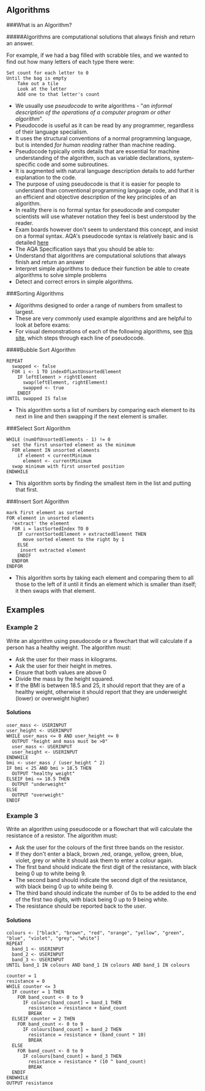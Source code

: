 
Algorithms
---------

###What is an Algorithm?

#####Algorithms are computational solutions that always finish and return an answer.    

For example, if we had a bag filled with scrabble tiles, and we wanted to find out how many letters of each type there were:


	Set count for each letter to 0
	Until the bag is empty
	    Take out a tile
	    Look at the letter
	    Add one to that letter's count



- We usually use *pseudocode* to write algorithms - "*an informal description of the operations of a computer program or other algorithm*". 
- Pseudocode is useful as it can be read by any programmer, regardless of their language specialism.
- It uses the structural conventions of a normal programming language, but is intended *for human reading* rather than machine reading. 
- Pseudocode typically omits details that are essential for machine understanding of the algorithm, such as variable declarations, system-specific code and some subroutines. 
- It is augmented with natural language description details to add further explanation to the code.
- The purpose of using pseudocode is that it is easier for people to understand than conventional programming language code, and that it is an efficient and objective description of the key principles of an algorithm. 
- In reality there is no formal syntax for pseudocode and computer scientists will use whatever notation they feel is best understood by the reader. 
- Exam boards however don't seem to understand this concept, and insist on a formal syntax. AQA's pseudocode syntax is relatively basic and is detailed [here](http://filestore.aqa.org.uk/subjects/AQA-GCSE-COMPSCI-W-TRB-PSEU.PDF)
- The AQA Specification says that you should be able to: 
 - Understand that algorithms are computational solutions that always finish and return an answer
 - Interpret simple algorithms to deduce their function be able to create algorithms to solve simple problems 
 - Detect and correct errors in simple algorithms.


###Sorting Algorithms

- Algorithms designed to order a range of numbers from smallest to largest.
- These are very commonly used example algorithms and are helpful to look at before exams:
- For visual demonstrations of each of the following algorithms, see [this site](https://visualgo.net/sorting), which steps through each line of pseudocode. 

####Bubble Sort Algorithm

	
	REPEAT
	  swapped <- false
	  FOR i <- 1 TO indexOfLastUnsortedElement
	    IF leftElement > rightElement
	      swap(leftElement, rightElement)
	      swapped <- true
	    ENDIF
	UNTIL swapped IS false

- This algorithm sorts a list of numbers by comparing each element to its next in line and then swapping if the next element is smaller.

###Select Sort Algorithm

	WHILE (numOfUnsortedElements - 1) != 0
	  set the first unsorted element as the minimum
	  FOR element IN unsorted elements
	    if element < currentMinimum
          element <- currentMinimum
	  swap minimum with first unsorted position
	ENDWHILE

- This algorithm sorts by finding the smallest item in the list and putting that first.

###Insert Sort Algorithm

	mark first element as sorted
	FOR element in unsorted elements
	  'extract' the element
	  FOR i = lastSortedIndex TO 0
	    IF currentSortedElement > extractedElement THEN
	      move sorted element to the right by 1
	    ELSE
	     insert extracted element
	    ENDIF
	  ENDFOR
	ENDFOR

- This algorithm sorts by taking each element and comparing them to all those to the left of it until it finds an element which is smaller than itself; it then swaps with that element.

## Examples

### Example 2

Write an algorithm using pseudocode or a flowchart that will calculate if a person has a healthy weight. The algorithm must:

 - Ask the user for their mass in kilograms.
 - Ask the user for their height in metres.
 - Ensure that both values are above 0
 - Divide the mass by the height squared.
 - If the BMI is between 18.5 and 25, it should report that they are of a healthy weight, otherwise it should report that they are underweight (lower) or overweight higher)

#### Solutions
``` pseudocode
user_mass <- USERINPUT
user_height <- USERINPUT
WHILE user_mass <= 0 AND user_height <= 0
  OUTPUT "height and mass must be >0"
  user_mass <- USERINPUT
  user_height <- USERINPUT
ENDWHILE
bmi <- user_mass / (user_height ^ 2)
IF bmi < 25 AND bmi > 18.5 THEN
  OUTPUT "healthy weight"
ELSEIF bmi <= 18.5 THEN
  OUTPUT "underweight"
ELSE
  OUTPUT "overweight"
ENDIF
```

### Example 3



Write an algorithm using pseudocode or a flowchart that will calculate the resistance of a resistor. The algorithm must:

 - Ask the user for the colours of the first three bands on the resistor.
 - If they don't enter a black, brown ,red, orange, yellow, green, blue, violet, grey or white it should ask them to enter a colour again.
 - The first band should indicate the first digit of the resistance, with black being 0 up to white being 9.
 - The second band should indicate the second digit of the resistance, with black being 0 up to white being 9.
 - The third band should indicate the number of 0s to be added to the end of the first two digits, with black being 0 up to 9 being white.
 - The resistance should be reported back to the user.

#### Solutions

``` pseudocode
colours <- ["black", "brown", "red", "orange", "yellow", "green", "blue", "violet", "grey", "white"]
REPEAT
  band_1 <- USERINPUT
  band_2 <- USERINPUT
  band_3 <- USERINPUT
UNTIL band_1 IN colours AND band_1 IN colours AND band_1 IN colours

counter = 1
resistance = 0
WHILE counter <= 3
  IF counter = 1 THEN
    FOR band_count <- 0 to 9
      IF colours[band_count] = band_1 THEN
        resistance = resistance + band_count
        BREAK
  ELSEIF counter = 2 THEN
    FOR band_count <- 0 to 9
      IF colours[band_count] = band_2 THEN
        resistance = resistance + (band_count * 10)
        BREAK
  ELSE
    FOR band_count <- 0 to 9
      IF colours[band_count] = band_3 THEN
        resistance = resistance * (10 ^ band_count)
        BREAK
  ENDIF
ENDWHILE
OUTPUT resistance
```
